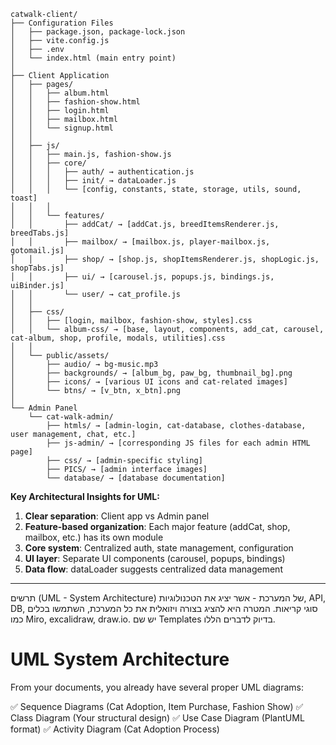 ```
catwalk-client/
├── Configuration Files
│   ├── package.json, package-lock.json
│   ├── vite.config.js
│   ├── .env
│   └── index.html (main entry point)
│
├── Client Application
│   ├── pages/
│   │   ├── album.html
│   │   ├── fashion-show.html
│   │   ├── login.html
│   │   ├── mailbox.html
│   │   └── signup.html
│   │
│   ├── js/
│   │   ├── main.js, fashion-show.js
│   │   ├── core/
│   │   │   ├── auth/ → authentication.js
│   │   │   ├── init/ → dataLoader.js
│   │   │   └── [config, constants, state, storage, utils, sound, toast]
│   │   │
│   │   └── features/
│   │       ├── addCat/ → [addCat.js, breedItemsRenderer.js, breedTabs.js]
│   │       ├── mailbox/ → [mailbox.js, player-mailbox.js, gotomail.js]
│   │       ├── shop/ → [shop.js, shopItemsRenderer.js, shopLogic.js, shopTabs.js]
│   │       ├── ui/ → [carousel.js, popups.js, bindings.js, uiBinder.js]
│   │       └── user/ → cat_profile.js
│   │
│   ├── css/
│   │   ├── [login, mailbox, fashion-show, styles].css
│   │   └── album-css/ → [base, layout, components, add_cat, carousel, cat-album, shop, profile, modals, utilities].css
│   │
│   └── public/assets/
│       ├── audio/ → bg-music.mp3
│       ├── backgrounds/ → [album_bg, paw_bg, thumbnail_bg].png
│       ├── icons/ → [various UI icons and cat-related images]
│       └── btns/ → [v_btn, x_btn].png
│
└── Admin Panel
    └── cat-walk-admin/
        ├── htmls/ → [admin-login, cat-database, clothes-database, user management, chat, etc.]
        ├── js-admin/ → [corresponding JS files for each admin HTML page]
        ├── css/ → [admin-specific styling]
        ├── PICS/ → [admin interface images]
        └── database/ → [database documentation]
```

**Key Architectural Insights for UML:**

1. **Clear separation**: Client app vs Admin panel
2. **Feature-based organization**: Each major feature (addCat, shop, mailbox, etc.) has its own module
3. **Core system**: Centralized auth, state management, configuration
4. **UI layer**: Separate UI components (carousel, popups, bindings)
5. **Data flow**: dataLoader suggests centralized data management

---

תרשים (UML - System Architecture) של המערכת - אשר יציג את הטכנולוגיות, API, DB, סוגי קריאות.
המטרה היא להציג בצורה ויזואלית את כל המערכת, השתמשו בכלים כמו Miro, excalidraw, draw.io. יש שם Templates בדיוק לדברים הללו.


# UML System Architecture

From your documents, you already have several proper UML diagrams:

✅ Sequence Diagrams (Cat Adoption, Item Purchase, Fashion Show)
✅ Class Diagram (Your structural design)
✅ Use Case Diagram (PlantUML format)
✅ Activity Diagram (Cat Adoption Process)



